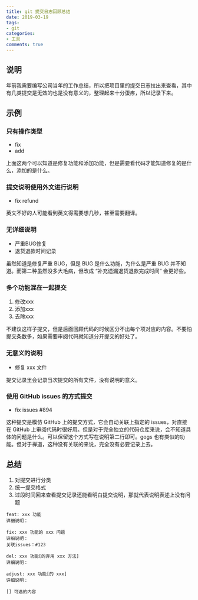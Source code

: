 ```yaml
---
title: git 提交日志回顾总结
date: 2019-03-19
tags:
- git
categories:
- 工具
comments: true
---
```


## 说明

年前我需要编写公司当年的工作总结，所以把项目里的提交日志拉出来查看，其中有几类提交是无效的也是没有意义的，整理起来十分蛋疼，所以记录下来。

## 示例

### 只有操作类型

* fix
* add

上面这两个可以知道是修复功能和添加功能，但是需要看代码才能知道修复的是什么，添加的是什么。

### 提交说明使用外文进行说明

* fix refund

英文不好的人可能看到英文得需要想几秒，甚至需要翻译。

### 无详细说明

* 严重BUG修复
* 退货退款时间记录

虽然知道是修复严重 BUG，但是 BUG 是什么功能，为什么是严重 BUG 并不知道。而第二种虽然没多大毛病，但改成 “补充遗漏退货退款完成时间” 会更好些。

### 多个功能混在一起提交

1. 修改xxx
2. 添加xxx
3. 去除xxx

不建议这样子提交，但是后面回顾代码的时候区分不出每个项对应的内容。不要怕提交条数多，如果需要审阅代码就知道分开提交的好处了。

### 无意义的说明

* 修复 xxx 文件

提交记录里会记录当次提交的所有文件，没有说明的意义。

### 使用 GitHub issues 的方式提交

* fix issues #894

这种提交是模仿 GitHub 上的提交方式，它会自动关联上指定的 issues，对直接在 GitHub 上审阅代码时很好用。但是对于完全独立的代码仓库来说，会不知道具体的问题是什么。可以保留这个方式写在说明第二行即可。gogs 也有类似的功能。但对于禅道，这种没有关联的来说，完全没有必要记录上去。

## 总结

1. 对提交进行分类
2. 统一提交格式
3. 过段时间回来查看提交记录还能看明白提交说明，那就代表说明表述上没有问题

```
feat: xxx 功能
详细说明：

fix: xxx 功能的 xxx 问题
详细说明：
关联issues：#123

del: xxx 功能[的弃用 xxx 方法]
详细说明：

adjust: xxx 功能[的 xxx]
详细说明：

[] 可选的内容
```
